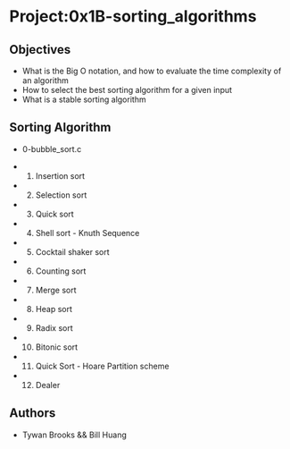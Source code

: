 # Project:0x1B-sorting_algorithms

## Objectives
+ What is the Big O notation, and how to evaluate the time complexity of an algorithm
+ How to select the best sorting algorithm for a given input
+ What is a stable sorting algorithm

## Sorting Algorithm
+ 0-bubble_sort.c

+ 1. Insertion sort

+ 2. Selection sort

+ 3. Quick sort

+ 4. Shell sort - Knuth Sequence

+ 5. Cocktail shaker sort

+ 6. Counting sort

+ 7. Merge sort

+ 8. Heap sort

+ 9. Radix sort

+ 10. Bitonic sort

+ 11. Quick Sort - Hoare Partition scheme

+ 12. Dealer

## Authors
+ Tywan Brooks && Bill Huang
